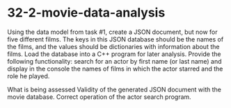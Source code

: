# 32-2-movie-data-analysis

Using the data model from task #1, create a JSON document, but now for five different films.
The keys in this JSON database should be the names of the films, and the values should be dictionaries with information about the films.
Load the database into a C++ program for later analysis.
Provide the following functionality: search for an actor by first name (or last name) and display in the console the names of films in which the actor starred and the role he played.

What is being assessed
Validity of the generated JSON document with the movie database. Correct operation of the actor search program.
